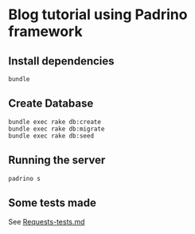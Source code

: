 # Blog tutorial using Padrino framework

## Install dependencies

```shell
bundle
```

## Create Database

```shell
bundle exec rake db:create
bundle exec rake db:migrate
bundle exec rake db:seed
```

## Running the server

```shell
padrino s
```

## Some tests made

See [Requests-tests.md](Requests-tests.md)
